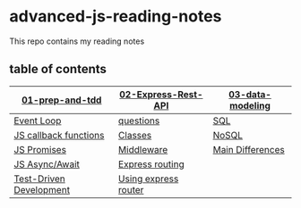 # advanced-js-reading-notes

This repo contains my reading notes

## table of contents
| [01-prep-and-tdd](./01-prep-and-tdd.md)      | [02-Express-Rest-API](./02-Express-REST-API.md) | [03-data-modeling](./03-data-modeling.md)      | 
| ----------- | ----------- | ----------- |
| [Event Loop](./01-prep-and-tdd.md#event-loop)      | [questions](./02-Express-REST-API.md#questions)       | [SQL](./03-data-modeling.md#what-is-sql)      |
| [JS callback functions](./01-prep-and-tdd.md#js-callback-functions)   | [Classes](./02-Express-REST-API.md#classes)        | [NoSQL](./03-data-modeling.md#what-is-nosql-mongodb)        |
| [JS Promises](./01-prep-and-tdd.md#js-promises)   | [Middleware](./02-Express-REST-API.md#middleware)        | [Main Differences](./03-data-modeling.md#main-differences)       |
| [JS Async/Await](./01-prep-and-tdd.md#js-asyncawait)   | [Express routing](./02-Express-REST-API.md#express-routing)        |  |
| [Test-Driven Development](./01-prep-and-tdd.md#test-driven-development)   | [Using express router](./02-Express-REST-API.md#using-express-router)        |         |